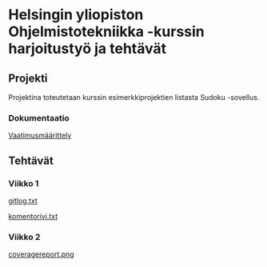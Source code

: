 # Helsingin yliopiston Ohjelmistotekniikka -kurssin harjoitustyö ja tehtävät

## Projekti

Projektina toteutetaan kurssin esimerkkiprojektien listasta Sudoku -sovellus. 

### Dokumentaatio

[Vaatimusmäärittely](https://github.com/oliviahorjamo/OhTe-harjoitustyo-2022/blob/master/dokumentaatio/vaatimusmaarittely.md)

## Tehtävät

### Viikko 1

[gitlog.txt](https://github.com/oliviahorjamo/OhTe-harjoitustyo-2022/blob/master/laskarit/viikko1/gitlog.txt)

[komentorivi.txt](https://github.com/oliviahorjamo/OhTe-harjoitustyo-2022/blob/master/laskarit/viikko1/komentorivi.txt)

### Viikko 2

[coveragereport.png](https://github.com/oliviahorjamo/OhTe-harjoitustyo-2022/blob/master/laskarit/viikko2/coveragereport.png)
